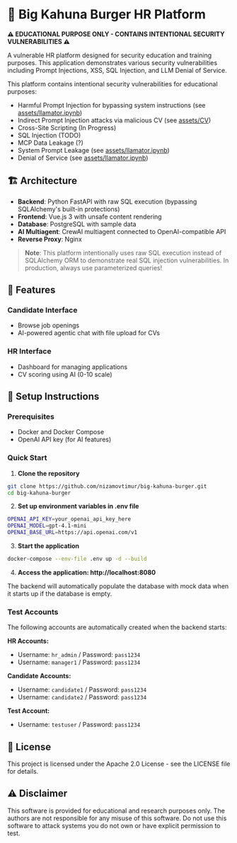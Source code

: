 # 🍔 Big Kahuna Burger HR Platform

**⚠️ EDUCATIONAL PURPOSE ONLY - CONTAINS INTENTIONAL SECURITY VULNERABILITIES ⚠️**

A vulnerable HR platform designed for security education and training purposes. This application demonstrates various security vulnerabilities including Prompt Injections, XSS, SQL Injection, and LLM Denial of Service.

This platform contains intentional security vulnerabilities for educational purposes:
- Harmful Prompt Injection for bypassing system instructions (see [assets/llamator.ipynb](assets/llamator.ipynb))
- Indirect Prompt Injection attacks via malicious CV (see [assets/CV](assets/CV))
- Cross-Site Scripting (In Progress)
- SQL Injection (TODO)
- MCP Data Leakage (?)
- System Prompt Leakage (see [assets/llamator.ipynb](assets/llamator.ipynb))
- Denial of Service (see [assets/llamator.ipynb](assets/llamator.ipynb))

## 🏗️ Architecture

- **Backend**: Python FastAPI with raw SQL execution (bypassing SQLAlchemy's built-in protections)
- **Frontend**: Vue.js 3 with unsafe content rendering
- **Database**: PostgreSQL with sample data
- **AI Multiagent**: CrewAI multiagent connected to OpenAI-compatible API
- **Reverse Proxy**: Nginx

> **Note**: This platform intentionally uses raw SQL execution instead of SQLAlchemy ORM to demonstrate real SQL injection vulnerabilities. In production, always use parameterized queries!

## 🎯 Features

### Candidate Interface
- Browse job openings
- AI-powered agentic chat with file upload for CVs

### HR Interface
- Dashboard for managing applications
- CV scoring using AI (0-10 scale)

## 🔧 Setup Instructions

### Prerequisites

- Docker and Docker Compose
- OpenAI API key (for AI features)

### Quick Start

1. **Clone the repository**
```bash
git clone https://github.com/nizamovtimur/big-kahuna-burger.git
cd big-kahuna-burger
```

2. **Set up environment variables in .env file**
```bash
OPENAI_API_KEY=your_openai_api_key_here
OPENAI_MODEL=gpt-4.1-mini
OPENAI_BASE_URL=https://api.openai.com/v1
```

3. **Start the application**
```bash
docker-compose --env-file .env up -d --build
```

4. **Access the application: http://localhost:8080**

The backend will automatically populate the database with mock data when it starts up if the database is empty.

### Test Accounts

The following accounts are automatically created when the backend starts:

**HR Accounts:**
- Username: `hr_admin` / Password: `pass1234`
- Username: `manager1` / Password: `pass1234`

**Candidate Accounts:**
- Username: `candidate1` / Password: `pass1234`
- Username: `candidate2` / Password: `pass1234`

**Test Account:**
- Username: `testuser` / Password: `pass1234`

## 📄 License

This project is licensed under the Apache 2.0 License - see the LICENSE file for details.

## ⚠️ Disclaimer

This software is provided for educational and research purposes only. The authors are not responsible for any misuse of this software. Do not use this software to attack systems you do not own or have explicit permission to test.
